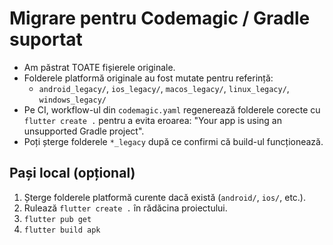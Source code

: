 # Migrare pentru Codemagic / Gradle suportat

- Am păstrat TOATE fișierele originale.
- Folderele platformă originale au fost mutate pentru referință:
  - `android_legacy/`, `ios_legacy/`, `macos_legacy/`, `linux_legacy/`, `windows_legacy/`
- Pe CI, workflow-ul din `codemagic.yaml` regenerează folderele corecte cu `flutter create .`
  pentru a evita eroarea: "Your app is using an unsupported Gradle project".
- Poți șterge folderele `*_legacy` după ce confirmi că build-ul funcționează.

## Pași local (opțional)
1. Șterge folderele platformă curente dacă există (`android/`, `ios/`, etc.).
2. Rulează `flutter create .` în rădăcina proiectului.
3. `flutter pub get`
4. `flutter build apk`
